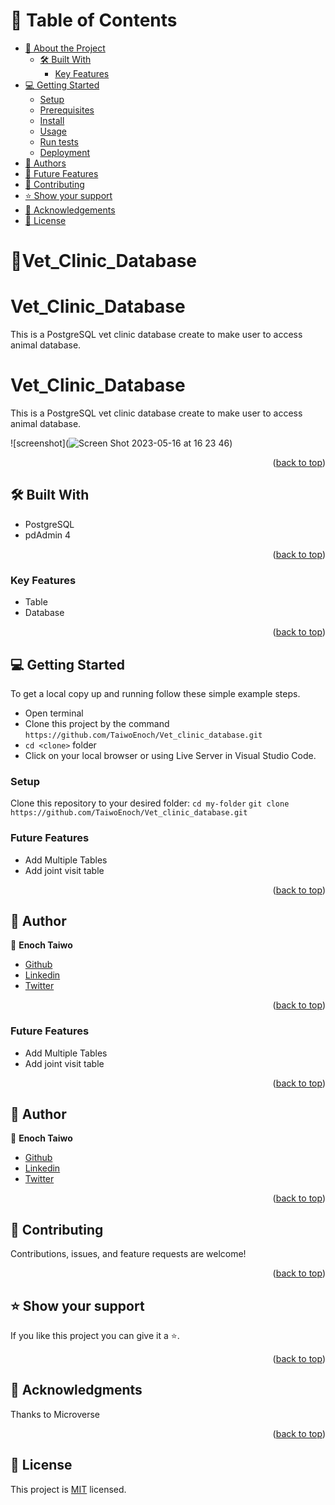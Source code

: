 <a name="readme-top"></a>

# 📗 Table of Contents

- [📖 About the Project](#about-project)
  - [🛠 Built With](#built-with)
    - [Key Features](#key-features)
- [💻 Getting Started](#getting-started)
  - [Setup](#setup)
  - [Prerequisites](#prerequisites)
  - [Install](#install)
  - [Usage](#usage)
  - [Run tests](#run-tests)
  - [Deployment](#triangular_flag_on_post-deployment)
- [👥 Authors](#authors)
- [🔭 Future Features](#future-features)
- [🤝 Contributing](#contributing)
- [⭐️ Show your support](#support)
- [🙏 Acknowledgements](#acknowledgements)
- [📝 License](#license)

# 📖Vet_Clinic_Database


<a name="about-project"></a>

# Vet_Clinic_Database
This is a PostgreSQL vet clinic database create to make user to access animal database.

<a name="about-project"></a>

# Vet_Clinic_Database
This is a PostgreSQL vet clinic database create to make user to access animal database.


![screenshot](![Screen Shot 2023-05-16 at 16 23 46](https://github.com/TaiwoEnoch/Vet_clinic_database/assets/111912283/b1fef055-5fe3-4325-8b97-04a8aeef193e))

<p align="right">(<a href="#readme-top">back to top</a>)</p>

## 🛠 Built With <a name="built-with"></a>

- PostgreSQL
- pdAdmin 4

<p align="right">(<a href="#readme-top">back to top</a>)</p>

### Key Features

- Table
- Database

<p align="right">(<a href="#readme-top">back to top</a>)</p>

## 💻 Getting Started <a name="getting-started"></a>

To get a local copy up and running follow these simple example steps.

- Open terminal
- Clone this project by the command `https://github.com/TaiwoEnoch/Vet_clinic_database.git`
- `cd <clone>` folder
- Click on your local browser or using Live Server in Visual Studio Code.

### Setup

Clone this repository to your desired folder:
`cd my-folder`
`git clone https://github.com/TaiwoEnoch/Vet_clinic_database.git`



### Future Features

- Add Multiple Tables
- Add joint visit table

<p align="right">(<a href="#readme-top">back to top</a>)</p>

## 👥 Author
 <a name="author"></a>

👤 **Enoch Taiwo**

- [Github](https://github.com/TaiwoEnoch)
- [Linkedin](https://www.linkedin.com/in/taiwo01/)
- [Twitter](https://twitter.com/taiwoenoch4)

<p align="right">(<a href="#readme-top">back to top</a>)</p>



### Future Features

- Add Multiple Tables
- Add joint visit table

<p align="right">(<a href="#readme-top">back to top</a>)</p>

## 👥 Author
 <a name="author"></a>

👤 **Enoch Taiwo**

- [Github](https://github.com/TaiwoEnoch)
- [Linkedin](https://www.linkedin.com/in/taiwo01/)
- [Twitter](https://twitter.com/taiwoenoch4)

<p align="right">(<a href="#readme-top">back to top</a>)</p>


## 🤝 Contributing <a name="contributing"></a>

Contributions, issues, and feature requests are welcome!

<p align="right">(<a href="#readme-top">back to top</a>)</p>

## ⭐️ Show your support <a name="support"></a>

If you like this project you can give it a ⭐️.

<p align="right">(<a href="#readme-top">back to top</a>)</p>

## 🙏 Acknowledgments <a name="acknowledgements"></a>

Thanks to Microverse

<p align="right">(<a href="#readme-top">back to top</a>)</p>

## 📝 License <a name="license"></a>

This project is [MIT](./LICENSE) licensed.
